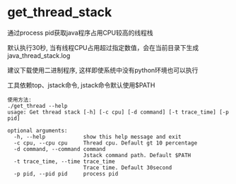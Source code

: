 # get_thread_stack
通过process pid获取java程序占用CPU较高的线程栈

默认执行30秒, 当有线程CPU占用超过指定数值，会在当前目录下生成java_thread_stack.log

建议下载使用二进制程序, 这样即使系统中没有python环境也可以执行

工具依赖top、jstack命令, jstack命令默认使用$PATH

```
使用方法: 
./get_thread --help
usage: Get thread stack [-h] [-c cpu] [-d command] [-t trace_time] [-p pid]

optional arguments:
  -h, --help            show this help message and exit
  -c cpu, --cpu cpu     Thread cpu. Default gt 10 percentage
  -d command, --command command
                        Jstack command path. Default $PATH
  -t trace_time, --time trace_time
                        Trace time. Default 30second
  -p pid, --pid pid     process pid
```
